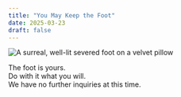 ```yaml
---
title: "You May Keep the Foot"
date: 2025-03-23
draft: false
---
```


![A surreal, well-lit severed foot on a velvet pillow](/images/foot.jpg)

The foot is yours.  
Do with it what you will.  
We have no further inquiries at this time.